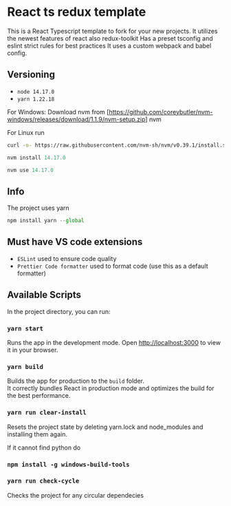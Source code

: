 
# React ts redux template


This is a React Typescript template to fork for your new projects.
It utilizes the newest features of react also redux-toolkit
Has a preset tsconfig and eslint strict rules for best practices
It uses a custom webpack and babel config.

## Versioning

- `node 14.17.0`
- `yarn 1.22.18`

For Windows:
Download nvm from [https://github.com/coreybutler/nvm-windows/releases/download/1.1.9/nvm-setup.zip] nvm

For Linux run
```sh
curl -o- https://raw.githubusercontent.com/nvm-sh/nvm/v0.39.1/install.sh | bash
```


```js static
nvm install 14.17.0
```
```js static
nvm use 14.17.0
```

## Info

The project uses yarn

```js static
npm install yarn --global
```


## Must have VS code extensions

- `ESLint` used to ensure code quality
- `Prettier Code formatter` used to format code (use this as a default formatter)

## Available Scripts

In the project directory, you can run:

### `yarn start`
Runs the app in the development mode.
Open [http://localhost:3000](http://localhost:3000) to view it in your browser.

### `yarn build`
Builds the app for production to the `build` folder.\
It correctly bundles React in production mode and optimizes the build for the best performance.

### `yarn run clear-install`
Resets the project state by deleting yarn.lock and node_modules and installing
them again.

If it cannot find python do
### `npm install -g windows-build-tools`

### `yarn run check-cycle`

Checks the project for any circular dependecies
